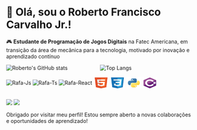 # 👋 Olá, sou o Roberto Francisco Carvalho Jr.!

🎮 **Estudante de Programação de Jogos Digitais** na Fatec Americana, em transição da área de mecânica para a tecnologia, motivado por inovação e aprendizado contínuo

<div style="display: flex; align-items: center;">
  <img src="https://github-readme-stats.vercel.app/api?username=robertojn&show_icons=true&theme=dark" alt="Roberto's GitHub stats" width="400"/>
  <img src="https://github-readme-stats.vercel.app/api/top-langs/?username=robertojn&layout=compact&theme=dark&card_width=400" alt="Top Langs" width="400"/>
</div>



<div style="display: inline_block"><br>
  <img align="center" alt="Rafa-Js" height="30" width="40" src="https://cdn.jsdelivr.net/gh/devicons/devicon@latest/icons/java/java-original-wordmark.svg">
  <img align="center" alt="Rafa-Ts" height="30" width="40" src="https://cdn.jsdelivr.net/gh/devicons/devicon@latest/icons/c/c-original.svg" >
  <img align="center" alt="Rafa-React" height="30" width="40" src="https://cdn.jsdelivr.net/gh/devicons/devicon@latest/icons/unity/unity-original.svg">
  <img align="center" alt="Rafa-HTML" height="30" width="40" src="https://raw.githubusercontent.com/devicons/devicon/master/icons/html5/html5-original.svg">
  <img align="center" alt="Rafa-CSS" height="30" width="40" src="https://raw.githubusercontent.com/devicons/devicon/master/icons/css3/css3-original.svg">
  <img align="center" alt="Rafa-Python" height="30" width="40" src="https://raw.githubusercontent.com/devicons/devicon/master/icons/python/python-original.svg">
  <img align="center" alt="Rafa-Csharp" height="30" width="40" src="https://raw.githubusercontent.com/devicons/devicon/master/icons/csharp/csharp-original.svg">
</div>

 ##

<div> 

  <a href = "mailto:franciscoroberto513@gmail.com"><img src="https://img.shields.io/badge/-Gmail-%23333?style=for-the-badge&logo=gmail&logoColor=white" target="_blank"></a>
  <a href="https://www.linkedin.com/in/roberto-francisco/" target="_blank"><img src="https://img.shields.io/badge/-LinkedIn-%230077B5?style=for-the-badge&logo=linkedin&logoColor=white" target="_blank"></a> 
  
</div>

Obrigado por visitar meu perfil! Estou sempre aberto a novas colaborações e oportunidades de aprendizado!

<!---
robertojn/robertojn is a ✨ special ✨ repository because its `README.md` (this file) appears on your GitHub profile.
You can click the Preview link to take a look at your changes.
--->

            
          
